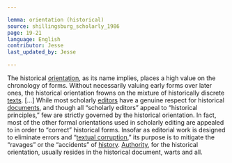 ```yaml
---

lemma: orientation (historical)
source: shillingsburg_scholarly_1986
page: 19-21
language: English
contributor: Jesse
last_updated_by: Jesse

---
```

The historical [orientation](orientationFormal.html), as its name implies, places a high value on the chronology of forms. Without necessarily valuing early forms over later ones, the historical orientation frowns on the mixture of historically discrete [texts](text.html). […] While most scholarly [editors](editor.html) have a genuine respect for historical [documents](document.html), and though all “scholarly editors” appeal to “historical principles,” few are strictly governed by the historical orientation. In fact, most of the other formal orientations used in scholarly editing are appealed to in order to “correct” historical forms. Insofar as editorial work is designed to eliminate errors and “[textual corruption](textCorrupt.html),” its purpose is to mitigate the “ravages” or the “accidents” of [history](history.html). [Authority](authority.html), for the historical orientation, usually resides in the historical document, warts and all.
